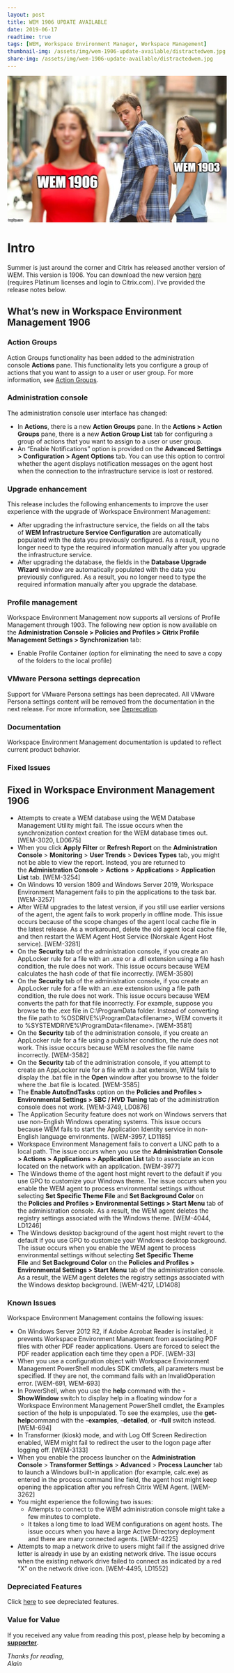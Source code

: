 ```yaml
---
layout: post
title: WEM 1906 UPDATE AVAILABLE
date: 2019-06-17
readtime: true
tags: [WEM, Workspace Environment Manager, Workspace Management]
thumbnail-img: /assets/img/wem-1906-update-available/distractedwem.jpg
share-img: /assets/img/wem-1906-update-available/distractedwem.jpg
---
```

![distracted](/assets/img/wem-1906-update-available/distractedwem.jpg)

<!-- wp:heading {"level":1} -->
<h1>Intro</h1>
<!-- /wp:heading -->

<!-- wp:paragraph -->
<p>Summer is just around the corner and Citrix has released another version of WEM. This version is 1906. You can download the new version <a href="https://www.citrix.com/downloads/citrix-virtual-apps-and-desktops/components/workspace-environment-management-1906.html">here</a> (requires Platinum licenses and login to Citrix.com). I’ve provided the release notes below. </p>
<!-- /wp:paragraph -->

<!-- wp:heading -->
<h2 id="whats-new-in-workspace-environment-management-1811">What’s new in Workspace Environment Management 1906</h2>
<!-- /wp:heading -->

<!-- wp:heading {"level":3} -->
<h3 id="action-groups">Action Groups</h3>
<!-- /wp:heading -->

<!-- wp:paragraph -->
<p>Action Groups functionality has been added to the administration console&nbsp;<strong>Actions</strong>&nbsp;pane. This functionality lets you configure a group of actions that you want to assign to a user or user group. For more information, see&nbsp;<a href="https://docs.citrix.com/en-us/workspace-environment-management/current-release/user-interface-description/actions/action-groups.html">Action Groups</a>.</p>
<!-- /wp:paragraph -->

<!-- wp:heading {"level":3} -->
<h3 id="administration-console">Administration console</h3>
<!-- /wp:heading -->

<!-- wp:paragraph -->
<p>The administration console user interface has changed:</p>
<!-- /wp:paragraph -->

<!-- wp:list -->
<ul><li>In&nbsp;<strong>Actions</strong>, there is a new&nbsp;<strong>Action Groups</strong>&nbsp;pane. In the&nbsp;<strong>Actions &gt; Action Groups</strong>&nbsp;pane, there is a new&nbsp;<strong>Action Group List</strong>&nbsp;tab for configuring a group of actions that you want to assign to a user or user group.</li><li>An “Enable Notifications” option is provided on the&nbsp;<strong>Advanced Settings &gt; Configuration &gt; Agent Options</strong>&nbsp;tab. You can use this option to control whether the agent displays notification messages on the agent host when the connection to the infrastructure service is lost or restored.</li></ul>
<!-- /wp:list -->

<!-- wp:heading {"level":3} -->
<h3 id="upgrade-enhancement">Upgrade enhancement</h3>
<!-- /wp:heading -->

<!-- wp:paragraph -->
<p>This release includes the following enhancements to improve the user experience with the upgrade of Workspace Environment Management:</p>
<!-- /wp:paragraph -->

<!-- wp:list -->
<ul><li>After upgrading the infrastructure service, the fields on all the tabs of&nbsp;<strong>WEM Infrastructure Service Configuration</strong>&nbsp;are automatically populated with the data you previously configured. As a result, you no longer need to type the required information manually after you upgrade the infrastructure service.</li><li>After upgrading the database, the fields in the&nbsp;<strong>Database Upgrade Wizard</strong>&nbsp;window are automatically populated with the data you previously configured. As a result, you no longer need to type the required information manually after you upgrade the database.</li></ul>
<!-- /wp:list -->

<!-- wp:heading {"level":3} -->
<h3 id="profile-management">Profile management</h3>
<!-- /wp:heading -->

<!-- wp:paragraph -->
<p>Workspace Environment Management now supports all versions of Profile Management through 1903. The following new option is now available on the&nbsp;<strong>Administration Console &gt; Policies and Profiles &gt; Citrix Profile Management Settings &gt; Synchronization</strong>&nbsp;tab:</p>
<!-- /wp:paragraph -->

<!-- wp:list -->
<ul><li>Enable Profile Container (option for eliminating the need to save a copy of the folders to the local profile)</li></ul>
<!-- /wp:list -->

<!-- wp:heading {"level":3} -->
<h3 id="vmware-persona-settings-deprecation">VMware Persona settings deprecation</h3>
<!-- /wp:heading -->

<!-- wp:paragraph -->
<p>Support for VMware Persona settings has been deprecated. All VMware Persona settings content will be removed from the documentation in the next release. For more information, see&nbsp;<a href="https://docs.citrix.com/en-us/workspace-environment-management/current-release/deprecation.html">Deprecation</a>.</p>
<!-- /wp:paragraph -->

<!-- wp:heading {"level":3} -->
<h3 id="documentation">Documentation</h3>
<!-- /wp:heading -->

<!-- wp:paragraph -->
<p>Workspace Environment Management documentation is updated to reflect current product behavior.</p>
<!-- /wp:paragraph -->

<!-- wp:heading {"level":3} -->
<h3>Fixed Issues</h3>
<!-- /wp:heading -->

<!-- wp:heading -->
<h2 id="fixed-in-workspace-environment-management--1906">Fixed in Workspace Environment Management 1906</h2>
<!-- /wp:heading -->

<!-- wp:list -->
<ul><li>Attempts to create a WEM database using the WEM Database Management Utility might fail. The issue occurs when the synchronization context creation for the WEM database times out. [WEM-3020, LD0675]</li><li>When you click&nbsp;<strong>Apply Filter</strong>&nbsp;or&nbsp;<strong>Refresh Report</strong>&nbsp;on the&nbsp;<strong>Administration Console</strong>&nbsp;&gt;&nbsp;<strong>Monitoring</strong>&nbsp;&gt;&nbsp;<strong>User Trends</strong>&nbsp;&gt;&nbsp;<strong>Devices Types</strong>&nbsp;tab, you might not be able to view the report. Instead, you are returned to the&nbsp;<strong>Administration Console</strong>&nbsp;&gt;&nbsp;<strong>Actions</strong>&nbsp;&gt;&nbsp;<strong>Applications</strong>&nbsp;&gt;&nbsp;<strong>Application List</strong>&nbsp;tab. [WEM-3254]</li><li>On Windows 10 version 1809 and Windows Server 2019, Workspace Environment Management fails to pin the applications to the task bar. [WEM-3257]</li><li>After WEM upgrades to the latest version, if you still use earlier versions of the agent, the agent fails to work properly in offline mode. This issue occurs because of the scope changes of the agent local cache file in the latest release. As a workaround, delete the old agent local cache file, and then restart the WEM Agent Host Service (Norskale Agent Host service). [WEM-3281]</li><li>On the&nbsp;<strong>Security</strong>&nbsp;tab of the administration console, if you create an AppLocker rule for a file with an .exe or a .dll extension using a file hash condition, the rule does not work. This issue occurs because WEM calculates the hash code of that file incorrectly. [WEM-3580]</li><li>On the&nbsp;<strong>Security</strong>&nbsp;tab of the administration console, if you create an AppLocker rule for a file with an .exe extension using a file path condition, the rule does not work. This issue occurs because WEM converts the path for that file incorrectly. For example, suppose you browse to the .exe file in C:\ProgramData folder. Instead of converting the file path to %OSDRIVE%\ProgramData&lt;filename&gt;, WEM converts it to %SYSTEMDRIVE%\ProgramData&lt;filename&gt;. [WEM-3581]</li><li>On the&nbsp;<strong>Security</strong>&nbsp;tab of the administration console, if you create an AppLocker rule for a file using a publisher condition, the rule does not work. This issue occurs because WEM resolves the file name incorrectly. [WEM-3582]</li><li>On the&nbsp;<strong>Security</strong>&nbsp;tab of the administration console, if you attempt to create an AppLocker rule for a file with a .bat extension, WEM fails to display the .bat file in the&nbsp;<strong>Open</strong>&nbsp;window after you browse to the folder where the .bat file is located. [WEM-3585]</li><li>The&nbsp;<strong>Enable AutoEndTasks</strong>&nbsp;option on the&nbsp;<strong>Policies and Profiles &gt; Environmental Settings &gt; SBC / HVD Tuning</strong>&nbsp;tab of the administration console does not work. [WEM-3749, LD0876]</li><li>The Application Security feature does not work on Windows servers that use non-English Windows operating systems. This issue occurs because WEM fails to start the Application Identity service in non-English language environments. [WEM-3957, LD1185]</li><li>Workspace Environment Management fails to convert a UNC path to a local path. The issue occurs when you use the&nbsp;<strong>Administration Console &gt; Actions &gt; Applications &gt; Application List</strong>&nbsp;tab to associate an icon located on the network with an application. [WEM-3977]</li><li>The Windows theme of the agent host might revert to the default if you use GPO to customize your Windows theme. The issue occurs when you enable the WEM agent to process environmental settings without selecting&nbsp;<strong>Set Specific Theme File</strong>&nbsp;and&nbsp;<strong>Set Background Color</strong>&nbsp;on the&nbsp;<strong>Policies and Profiles &gt; Environmental Settings &gt; Start Menu</strong>&nbsp;tab of the administration console. As a result, the WEM agent deletes the registry settings associated with the Windows theme. [WEM-4044, LD1246]</li><li>The Windows desktop background of the agent host might revert to the default if you use GPO to customize your Windows desktop background. The issue occurs when you enable the WEM agent to process environmental settings without selecting&nbsp;<strong>Set Specific Theme File</strong>&nbsp;and&nbsp;<strong>Set Background Color</strong>&nbsp;on the&nbsp;<strong>Policies and Profiles &gt; Environmental Settings &gt; Start Menu</strong>&nbsp;tab of the administration console. As a result, the WEM agent deletes the registry settings associated with the Windows desktop background. [WEM-4217, LD1408]</li></ul>
<!-- /wp:list -->

<!-- wp:heading {"level":3} -->
<h3>Known Issues</h3>
<!-- /wp:heading -->

<!-- wp:paragraph -->
<p>Workspace Environment Management contains the following issues:</p>
<!-- /wp:paragraph -->

<!-- wp:list -->
<ul><li>On Windows Server 2012 R2, if Adobe Acrobat Reader is installed, it prevents Workspace Environment Management from associating PDF files with other PDF reader applications. Users are forced to select the PDF reader application each time they open a PDF. [WEM-33]</li><li>When you use a configuration object with Workspace Environment Management PowerShell modules SDK cmdlets, all parameters must be specified. If they are not, the command fails with an InvalidOperation error. [WEM-691, WEM-693]</li><li>In PowerShell, when you use the&nbsp;<strong>help</strong>&nbsp;command with the&nbsp;<strong>-ShowWindow</strong>&nbsp;switch to display help in a floating window for a Workspace Environment Management PowerShell cmdlet, the Examples section of the help is unpopulated. To see the examples, use the&nbsp;<strong>get-help</strong>command with the&nbsp;<strong>-examples</strong>,&nbsp;<strong>-detailed</strong>, or&nbsp;<strong>-full</strong>&nbsp;switch instead. [WEM-694]</li><li>In Transformer (kiosk) mode, and with Log Off Screen Redirection enabled, WEM might fail to redirect the user to the logon page after logging off. [WEM-3133]</li><li>When you enable the process launcher on the&nbsp;<strong>Administration Console</strong>&nbsp;&gt;&nbsp;<strong>Transformer Settings</strong>&nbsp;&gt;&nbsp;<strong>Advanced</strong>&nbsp;&gt;&nbsp;<strong>Process Launcher</strong>&nbsp;tab to launch a Windows built-in application (for example, calc.exe) as entered in the process command line field, the agent host might keep opening the application after you refresh Citrix WEM Agent. [WEM-3262]</li><li>You might experience the following two issues:<ul><li>Attempts to connect to the WEM administration console might take a few minutes to complete.</li><li>It takes a long time to load WEM configurations on agent hosts. The issue occurs when you have a large Active Directory deployment and there are many connected agents. [WEM-4225]</li></ul></li><li>Attempts to map a network drive to users might fail if the assigned drive letter is already in use by an existing network drive. The issue occurs when the existing network drive failed to connect as indicated by a red “X” on the network drive icon. [WEM-4495, LD1552]</li></ul>
<!-- /wp:list -->

<!-- wp:heading {"level":3} -->
<h3>Depreciated Features</h3>
<!-- /wp:heading -->

<!-- wp:paragraph -->
<p>Click <a href="https://docs.citrix.com/en-us/workspace-environment-management/current-release/deprecation.html">here</a> to see depreciated features.</p>
<!-- /wp:paragraph -->

### Value for Value
If you received any value from reading this post, please help by becoming a [**supporter**](https://www.paypal.com/donate?hosted_button_id=73HNLGA2SGLLU).

<!-- wp:paragraph -->
<p><em>Thanks for reading,<br />
Alain</em></p>
<!-- /wp:paragraph -->
